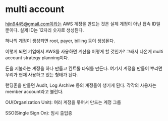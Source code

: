 # multi account

hjin9445@gmail.com이라는 AWS 계정을 만드는 것은 실제 계정이 아닌 접속 ID일 뿐이다. 실제 ID는 12자리 숫자로 생성된다.

하나의 계정이 생성되면 root, payer, billing 등이 생성된다.

이렇게 되면 기업에서 AWS를 사용하면 계산을 어떻게 할 것인가? 그래서 나온게 multi account strategy planning이다.

돈을 지불하는 계정을 하나 만들고 컨트롤 타워를 만든다. 여기서 계정을 만들어 뿌리면 우리가 현재 사용하고 있는 형태가 된다.


랜딩존을 만들면 Audit, Log Archive 등의 계정들이 생기게 된다. 각각의 사용자는 member account라고 불린다.

OU(Organization Unit): 여러 계정을 묶어서 만드는 계정 그룹

SSO(Single Sign On): 임시 출입증


